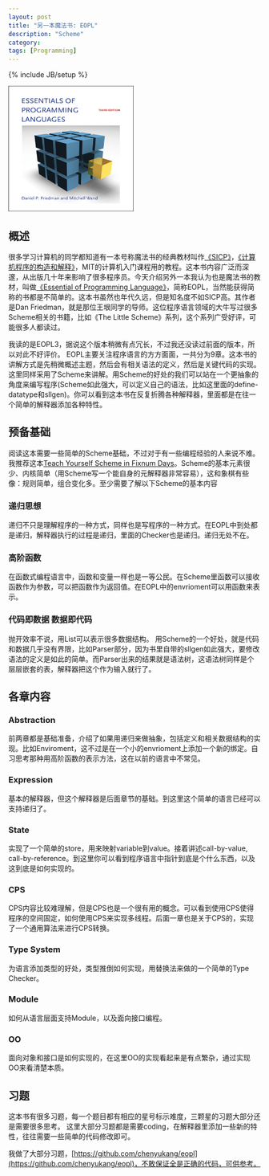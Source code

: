 ```yaml
---
layout: post
title: "另一本魔法书: EOPL"
description: "Scheme"
category:
tags: [Programming]
---
```

{% include JB/setup %}

<img src="/images/eopl.jpg" alt="eopl" class="img-center" height="250" width="250"/>

## 概述

很多学习计算机的同学都知道有一本号称魔法书的经典教材叫作[《SICP》](http://mitpress.mit.edu/sicp/)，[《计算机程序的构造和解释》](2010/07/27/sicp.html)，MIT的计算机入门课程用的教程。这本书内容广泛而深邃，从出版几十年来影响了很多程序员。今天介绍另外一本我认为也是魔法书的教材，叫做[《Essential of Programming Language》](http://www.eopl3.com/)，简称EOPL，当然能获得简称的书都是不简单的。这本书虽然也年代久远，但是知名度不如SICP高。其作者是Dan Friedman，就是那位王垠同学的导师。这位程序语言领域的大牛写过很多Scheme相关的书籍，比如《The Little Scheme》系列，这个系列广受好评，可能很多人都读过。

我读的是EOPL3，据说这个版本稍微有点冗长，不过我还没读过前面的版本，所以对此不好评价。
EOPL主要关注程序语言的方方面面，一共分为9章。这本书的讲解方式是先稍微概述主题，然后会有相关语法的定义，然后是关键代码的实现。这里同样采用了Scheme来讲解。用Scheme的好处的我们可以站在一个更抽象的角度来编写程序(Scheme如此强大，可以定义自己的语法，比如这里面的define-datatype和sllgen)。你可以看到这本书在反复折腾各种解释器，里面都是在往一个简单的解释器添加各种特性。

## 预备基础

阅读这本需要一些简单的Scheme基础，不过对于有一些编程经验的人来说不难。我推荐这本[Teach Yourself Scheme in Fixnum Days](http://www.ccs.neu.edu/home/dorai/t-y-scheme/t-y-scheme.html)。Scheme的基本元素很少、内核简单（用Scheme写一个能自身的元解释器非常容易），这和象棋有些像：规则简单，组合变化多。至少需要了解以下Scheme的基本内容

### 递归思想
递归不只是理解程序的一种方式，同样也是写程序的一种方式。在EOPL中到处都是递归，解释器执行的过程是递归，里面的Checker也是递归。递归无处不在。

### 高阶函数
在函数式编程语言中，函数和变量一样也是一等公民。在Scheme里函数可以接收函数作为参数，可以把函数作为返回值。在EOPL中的envrioment可以用函数来表示。

### 代码即数据 数据即代码

抛开效率不说，用List可以表示很多数据结构。
用Scheme的一个好处，就是代码和数据几乎没有界限，比如Parser部分，因为书里自带的sllgen如此强大，要修改语法的定义是如此的简单。而Parser出来的结果就是语法树，这语法树同样是个层层嵌套的表，解释器把这个作为输入就行了。

## 各章内容

### Abstraction
前两章都是基础准备，介绍了如果用递归来做抽象，包括定义和相关数据结构的实现。比如Enviroment，这不过是在一个小的envrioment上添加一个新的绑定。自习思考那种用高阶函数的表示方法，这在以前的语言中不常见。

### Expression
基本的解释器，但这个解释器是后面章节的基础。到这里这个简单的语言已经可以支持递归了。

### State
实现了一个简单的store，用来映射variable到value。接着讲述call-by-value, call-by-reference。到这里你可以看到程序语言中指针到底是个什么东西，以及这到底是如何实现的。

### CPS
CPS内容比较难理解，但是CPS也是一个很有用的概念。可以看到使用CPS使得程序的空间固定，如何使用CPS来实现多线程。后面一章也是关于CPS的，实现了一个通用算法来进行CPS转换。

### Type System
为语言添加类型的好处，类型推倒如何实现，用替换法来做的一个简单的Type Checker。

### Module
如何从语言层面支持Module，以及面向接口编程。

### OO
面向对象和接口是如何实现的，在这里OO的实现看起来是有点繁杂，通过实现OO来看清楚本质。

## 习题
这本书有很多习题，每一个题目都有相应的星号标示难度，三颗星的习题大部分还是需要很多思考。
这里大部分习题都是需要coding，在解释器里添加一些新的特性，往往需要一些简单的代码修改即可。

我做了大部分习题，[https://github.com/chenyukang/eopl](https://github.com/chenyukang/eopl)，不敢保证全是正确的代码，可供参考。
